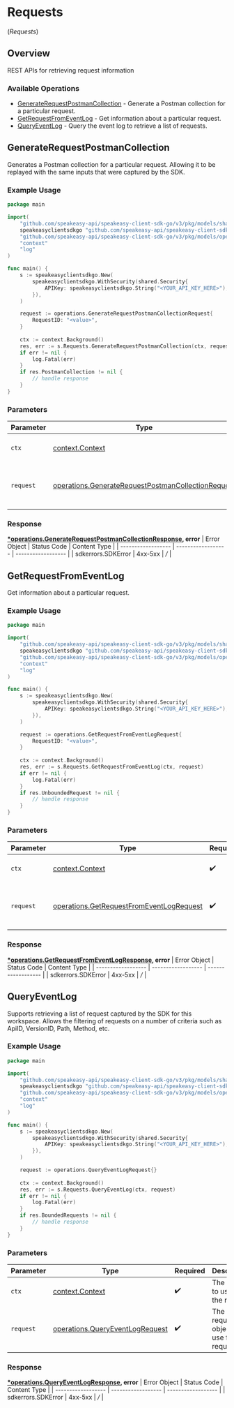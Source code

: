 # Requests
(*Requests*)

## Overview

REST APIs for retrieving request information

### Available Operations

* [GenerateRequestPostmanCollection](#generaterequestpostmancollection) - Generate a Postman collection for a particular request.
* [GetRequestFromEventLog](#getrequestfromeventlog) - Get information about a particular request.
* [QueryEventLog](#queryeventlog) - Query the event log to retrieve a list of requests.

## GenerateRequestPostmanCollection

Generates a Postman collection for a particular request. 
Allowing it to be replayed with the same inputs that were captured by the SDK.

### Example Usage

```go
package main

import(
	"github.com/speakeasy-api/speakeasy-client-sdk-go/v3/pkg/models/shared"
	speakeasyclientsdkgo "github.com/speakeasy-api/speakeasy-client-sdk-go/v3"
	"github.com/speakeasy-api/speakeasy-client-sdk-go/v3/pkg/models/operations"
	"context"
	"log"
)

func main() {
    s := speakeasyclientsdkgo.New(
        speakeasyclientsdkgo.WithSecurity(shared.Security{
            APIKey: speakeasyclientsdkgo.String("<YOUR_API_KEY_HERE>"),
        }),
    )

    request := operations.GenerateRequestPostmanCollectionRequest{
        RequestID: "<value>",
    }
    
    ctx := context.Background()
    res, err := s.Requests.GenerateRequestPostmanCollection(ctx, request)
    if err != nil {
        log.Fatal(err)
    }
    if res.PostmanCollection != nil {
        // handle response
    }
}
```

### Parameters

| Parameter                                                                                                                    | Type                                                                                                                         | Required                                                                                                                     | Description                                                                                                                  |
| ---------------------------------------------------------------------------------------------------------------------------- | ---------------------------------------------------------------------------------------------------------------------------- | ---------------------------------------------------------------------------------------------------------------------------- | ---------------------------------------------------------------------------------------------------------------------------- |
| `ctx`                                                                                                                        | [context.Context](https://pkg.go.dev/context#Context)                                                                        | :heavy_check_mark:                                                                                                           | The context to use for the request.                                                                                          |
| `request`                                                                                                                    | [operations.GenerateRequestPostmanCollectionRequest](../../pkg/models/operations/generaterequestpostmancollectionrequest.md) | :heavy_check_mark:                                                                                                           | The request object to use for the request.                                                                                   |


### Response

**[*operations.GenerateRequestPostmanCollectionResponse](../../pkg/models/operations/generaterequestpostmancollectionresponse.md), error**
| Error Object       | Status Code        | Content Type       |
| ------------------ | ------------------ | ------------------ |
| sdkerrors.SDKError | 4xx-5xx            | */*                |

## GetRequestFromEventLog

Get information about a particular request.

### Example Usage

```go
package main

import(
	"github.com/speakeasy-api/speakeasy-client-sdk-go/v3/pkg/models/shared"
	speakeasyclientsdkgo "github.com/speakeasy-api/speakeasy-client-sdk-go/v3"
	"github.com/speakeasy-api/speakeasy-client-sdk-go/v3/pkg/models/operations"
	"context"
	"log"
)

func main() {
    s := speakeasyclientsdkgo.New(
        speakeasyclientsdkgo.WithSecurity(shared.Security{
            APIKey: speakeasyclientsdkgo.String("<YOUR_API_KEY_HERE>"),
        }),
    )

    request := operations.GetRequestFromEventLogRequest{
        RequestID: "<value>",
    }
    
    ctx := context.Background()
    res, err := s.Requests.GetRequestFromEventLog(ctx, request)
    if err != nil {
        log.Fatal(err)
    }
    if res.UnboundedRequest != nil {
        // handle response
    }
}
```

### Parameters

| Parameter                                                                                                | Type                                                                                                     | Required                                                                                                 | Description                                                                                              |
| -------------------------------------------------------------------------------------------------------- | -------------------------------------------------------------------------------------------------------- | -------------------------------------------------------------------------------------------------------- | -------------------------------------------------------------------------------------------------------- |
| `ctx`                                                                                                    | [context.Context](https://pkg.go.dev/context#Context)                                                    | :heavy_check_mark:                                                                                       | The context to use for the request.                                                                      |
| `request`                                                                                                | [operations.GetRequestFromEventLogRequest](../../pkg/models/operations/getrequestfromeventlogrequest.md) | :heavy_check_mark:                                                                                       | The request object to use for the request.                                                               |


### Response

**[*operations.GetRequestFromEventLogResponse](../../pkg/models/operations/getrequestfromeventlogresponse.md), error**
| Error Object       | Status Code        | Content Type       |
| ------------------ | ------------------ | ------------------ |
| sdkerrors.SDKError | 4xx-5xx            | */*                |

## QueryEventLog

Supports retrieving a list of request captured by the SDK for this workspace.
Allows the filtering of requests on a number of criteria such as ApiID, VersionID, Path, Method, etc.

### Example Usage

```go
package main

import(
	"github.com/speakeasy-api/speakeasy-client-sdk-go/v3/pkg/models/shared"
	speakeasyclientsdkgo "github.com/speakeasy-api/speakeasy-client-sdk-go/v3"
	"github.com/speakeasy-api/speakeasy-client-sdk-go/v3/pkg/models/operations"
	"context"
	"log"
)

func main() {
    s := speakeasyclientsdkgo.New(
        speakeasyclientsdkgo.WithSecurity(shared.Security{
            APIKey: speakeasyclientsdkgo.String("<YOUR_API_KEY_HERE>"),
        }),
    )

    request := operations.QueryEventLogRequest{}
    
    ctx := context.Background()
    res, err := s.Requests.QueryEventLog(ctx, request)
    if err != nil {
        log.Fatal(err)
    }
    if res.BoundedRequests != nil {
        // handle response
    }
}
```

### Parameters

| Parameter                                                                              | Type                                                                                   | Required                                                                               | Description                                                                            |
| -------------------------------------------------------------------------------------- | -------------------------------------------------------------------------------------- | -------------------------------------------------------------------------------------- | -------------------------------------------------------------------------------------- |
| `ctx`                                                                                  | [context.Context](https://pkg.go.dev/context#Context)                                  | :heavy_check_mark:                                                                     | The context to use for the request.                                                    |
| `request`                                                                              | [operations.QueryEventLogRequest](../../pkg/models/operations/queryeventlogrequest.md) | :heavy_check_mark:                                                                     | The request object to use for the request.                                             |


### Response

**[*operations.QueryEventLogResponse](../../pkg/models/operations/queryeventlogresponse.md), error**
| Error Object       | Status Code        | Content Type       |
| ------------------ | ------------------ | ------------------ |
| sdkerrors.SDKError | 4xx-5xx            | */*                |
